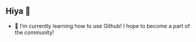 ## Hiya 👋
- 🌱 I’m currently learning how to use Github! I hope to become a part of the community! 
<!--
**Shebloomedgold/shebloomedgold** is a ✨ _special_ ✨ repository because its `README.md` (this file) appears on your GitHub profile.

